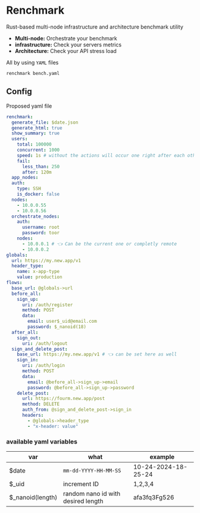 # Renchmark

Rust-based multi-node infrastructure and architecture benchmark utility

- **Multi-node:** Orchestrate your benchmark
- **infrastructure:** Check your servers metrics
- **Architecture:** Check your API stress load

All by using `YAML` files

```shell
renchmark bench.yaml
```

## Config

Proposed yaml file

```yaml
renchmark:
  generate_file: $date.json
  generate_html: true
  show_summary: true
  users:
    total: 100000
    concurrent: 1000
    speed: 1s # without the actions will occur one right after each other.
    fail:
      less_than: 250
      after: 120m
  app_nodes:
  auth:
    type: SSH
    is_docker: false
  nodes:
    - 10.0.0.55
    - 10.0.0.56
  orchestrate_nodes:
    auth:
      username: root
      password: toor
    nodes:
      - 10.0.0.1 # 👈 Can be the current one or completly remote
      - 10.0.0.2
globals:
  url: https://my.new.app/v1
  header_type:
    name: x-app-type
    value: production
flows:
  base_url: @globals->url
  before_all:
    sign_up:
      uri: /auth/register
      method: POST
      data:
        email: user$_uid@email.com
        password: $_nanoid(18)
  after_all:
    sign_out:
      uri: /auth/logout
  sign_and_delete_post:
    base_url: https://my.new.app/v1 # 👈 can be set here as well
    sign_in:
      uri: /auth/login
      method: POST
      data:
        email: @before_all->sign_up->email
        password: @before_all->sign_up->password
    delete_post:
      url: https://fourm.new.app/post
      method: DELETE
      auth_from: @sign_and_delete_post->sign_in
      headers:
        - @globals->header_type
        - "x-header: value"
```

### available yaml variables

| var              | what                               | example             |
|------------------|------------------------------------|---------------------|
| $date            | `mm-dd-YYYY-HH-MM-SS`              | 10-24-2024-18-25-24 |
| $_uid            | increment ID                       | 1,2,3,4             |
| $_nanoid(length) | random nano id with desired length | afa3fq3Fg526        |
